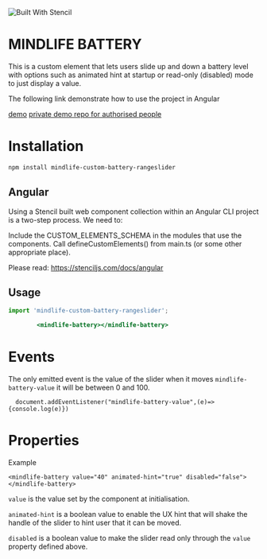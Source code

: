 ![Built With Stencil](https://img.shields.io/badge/-Built%20With%20Stencil-16161d.svg?logo=data%3Aimage%2Fsvg%2Bxml%3Bbase64%2CPD94bWwgdmVyc2lvbj0iMS4wIiBlbmNvZGluZz0idXRmLTgiPz4KPCEtLSBHZW5lcmF0b3I6IEFkb2JlIElsbHVzdHJhdG9yIDE5LjIuMSwgU1ZHIEV4cG9ydCBQbHVnLUluIC4gU1ZHIFZlcnNpb246IDYuMDAgQnVpbGQgMCkgIC0tPgo8c3ZnIHZlcnNpb249IjEuMSIgaWQ9IkxheWVyXzEiIHhtbG5zPSJodHRwOi8vd3d3LnczLm9yZy8yMDAwL3N2ZyIgeG1sbnM6eGxpbms9Imh0dHA6Ly93d3cudzMub3JnLzE5OTkveGxpbmsiIHg9IjBweCIgeT0iMHB4IgoJIHZpZXdCb3g9IjAgMCA1MTIgNTEyIiBzdHlsZT0iZW5hYmxlLWJhY2tncm91bmQ6bmV3IDAgMCA1MTIgNTEyOyIgeG1sOnNwYWNlPSJwcmVzZXJ2ZSI%2BCjxzdHlsZSB0eXBlPSJ0ZXh0L2NzcyI%2BCgkuc3Qwe2ZpbGw6I0ZGRkZGRjt9Cjwvc3R5bGU%2BCjxwYXRoIGNsYXNzPSJzdDAiIGQ9Ik00MjQuNywzNzMuOWMwLDM3LjYtNTUuMSw2OC42LTkyLjcsNjguNkgxODAuNGMtMzcuOSwwLTkyLjctMzAuNy05Mi43LTY4LjZ2LTMuNmgzMzYuOVYzNzMuOXoiLz4KPHBhdGggY2xhc3M9InN0MCIgZD0iTTQyNC43LDI5Mi4xSDE4MC40Yy0zNy42LDAtOTIuNy0zMS05Mi43LTY4LjZ2LTMuNkgzMzJjMzcuNiwwLDkyLjcsMzEsOTIuNyw2OC42VjI5Mi4xeiIvPgo8cGF0aCBjbGFzcz0ic3QwIiBkPSJNNDI0LjcsMTQxLjdIODcuN3YtMy42YzAtMzcuNiw1NC44LTY4LjYsOTIuNy02OC42SDMzMmMzNy45LDAsOTIuNywzMC43LDkyLjcsNjguNlYxNDEuN3oiLz4KPC9zdmc%2BCg%3D%3D&colorA=16161d&style=flat-square)

# MINDLIFE BATTERY

This is a custom element that lets users slide up and down a battery level with options such as animated hint at startup or read-only (disabled) mode to just display a value.

The following link demonstrate how to use the project in Angular

[demo](https://mindlife-ui-toolkit.web.app/components/BatterySlider)
[private demo repo for authorised people](https://github.com/Mindlife-UK/mindlife-custom-uikit)

# Installation

```bash
npm install mindlife-custom-battery-rangeslider
```

## Angular

Using a Stencil built web component collection within an Angular CLI project is a two-step process. We need to:

Include the CUSTOM_ELEMENTS_SCHEMA in the modules that use the components.
Call defineCustomElements() from main.ts (or some other appropriate place).

Please read: https://stenciljs.com/docs/angular

## Usage

```app.component.ts
import 'mindlife-custom-battery-rangeslider';
```

```[componentName].page.html
		<mindlife-battery></mindlife-battery>
```

# Events

The only emitted event is the value of the slider when it moves `mindlife-battery-value` it will be between 0 and 100.

```
  document.addEventListener("mindlife-battery-value",(e)=>{console.log(e)})
```

# Properties

Example
```
<mindlife-battery value="40" animated-hint="true" disabled="false"></mindlife-battery>
```

`value` is the value set by the component at initialisation.

`animated-hint` is a boolean value to enable the UX hint that will shake the handle of the slider to hint user that it can be moved.

`disabled` is a boolean value to make the slider read only through the `value` property defined above.


